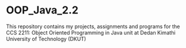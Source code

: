 # OOP_Java_2.2
This repository contains my projects, assignments and programs for the CCS 2211: Object Oriented Programming in Java unit at Dedan Kimathi University of Technology (DKUT)
